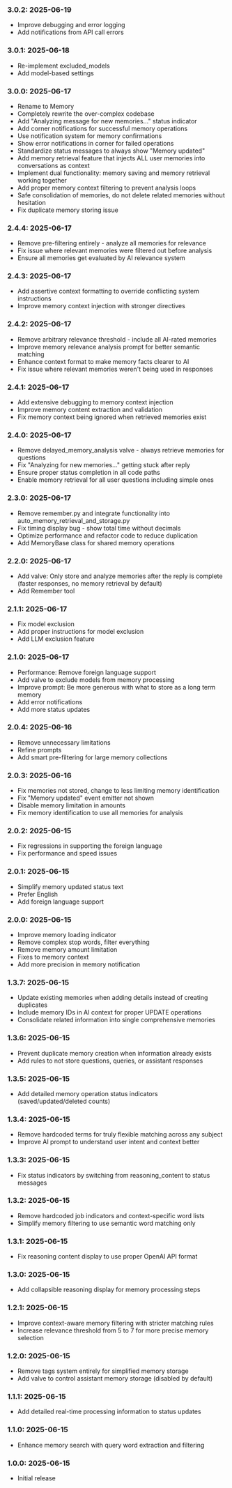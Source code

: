 ### 3.0.2: 2025-06-19

* Improve debugging and error logging
* Add notifications from API call errors

### 3.0.1: 2025-06-18

* Re-implement excluded_models
* Add model-based settings

### 3.0.0: 2025-06-17

* Rename to Memory
* Completely rewrite the over-complex codebase
* Add "Analyzing message for new memories..." status indicator
* Add corner notifications for successful memory operations
* Use notification system for memory confirmations
* Show error notifications in corner for failed operations
* Standardize status messages to always show "Memory updated"
* Add memory retrieval feature that injects ALL user memories into conversations as context
* Implement dual functionality: memory saving and memory retrieval working together
* Add proper memory context filtering to prevent analysis loops
* Safe consolidation of memories, do not delete related memories without hesitation
* Fix duplicate memory storing issue

### 2.4.4: 2025-06-17

* Remove pre-filtering entirely - analyze all memories for relevance
* Fix issue where relevant memories were filtered out before analysis
* Ensure all memories get evaluated by AI relevance system

### 2.4.3: 2025-06-17

* Add assertive context formatting to override conflicting system instructions
* Improve memory context injection with stronger directives

### 2.4.2: 2025-06-17

* Remove arbitrary relevance threshold - include all AI-rated memories
* Improve memory relevance analysis prompt for better semantic matching
* Enhance context format to make memory facts clearer to AI
* Fix issue where relevant memories weren't being used in responses

### 2.4.1: 2025-06-17

* Add extensive debugging to memory context injection
* Improve memory content extraction and validation
* Fix memory context being ignored when retrieved memories exist

### 2.4.0: 2025-06-17

* Remove delayed_memory_analysis valve - always retrieve memories for questions
* Fix "Analyzing for new memories..." getting stuck after reply
* Ensure proper status completion in all code paths
* Enable memory retrieval for all user questions including simple ones

### 2.3.0: 2025-06-17

* Remove remember.py and integrate functionality into auto_memory_retrieval_and_storage.py
* Fix timing display bug - show total time without decimals 
* Optimize performance and refactor code to reduce duplication
* Add MemoryBase class for shared memory operations

### 2.2.0: 2025-06-17

* Add valve: Only store and analyze memories after the reply is complete (faster responses, no memory retrieval by default)
* Add Remember tool

### 2.1.1: 2025-06-17

* Fix model exclusion
* Add proper instructions for model exclusion
* Add LLM exclusion feature

### 2.1.0: 2025-06-17

* Performance: Remove foreign language support
* Add valve to exclude models from memory processing
* Improve prompt: Be more generous with what to store as a long term memory
* Add error notifications
* Add more status updates

### 2.0.4: 2025-06-16

* Remove unnecessary limitations
* Refine prompts
* Add smart pre-filtering for large memory collections

### 2.0.3: 2025-06-16

* Fix memories not stored, change to less limiting memory identification
* Fix "Memory updated" event emitter not shown
* Disable memory limitation in amounts
* Fix memory identification to use all memories for analysis

### 2.0.2: 2025-06-15

* Fix regressions in supporting the foreign language
* Fix performance and speed issues

### 2.0.1: 2025-06-15

* Simplify memory updated status text
* Prefer English
* Add foreign language support

### 2.0.0: 2025-06-15

* Improve memory loading indicator
* Remove complex stop words, filter everything
* Remove memory amount limitation
* Fixes to memory context
* Add more precision in memory notification

### 1.3.7: 2025-06-15

* Update existing memories when adding details instead of creating duplicates
* Include memory IDs in AI context for proper UPDATE operations
* Consolidate related information into single comprehensive memories

### 1.3.6: 2025-06-15

* Prevent duplicate memory creation when information already exists
* Add rules to not store questions, queries, or assistant responses

### 1.3.5: 2025-06-15

* Add detailed memory operation status indicators (saved/updated/deleted counts)

### 1.3.4: 2025-06-15

* Remove hardcoded terms for truly flexible matching across any subject
* Improve AI prompt to understand user intent and context better

### 1.3.3: 2025-06-15

* Fix status indicators by switching from reasoning_content to status messages

### 1.3.2: 2025-06-15

* Remove hardcoded job indicators and context-specific word lists
* Simplify memory filtering to use semantic word matching only

### 1.3.1: 2025-06-15

* Fix reasoning content display to use proper OpenAI API format

### 1.3.0: 2025-06-15

* Add collapsible reasoning display for memory processing steps

### 1.2.1: 2025-06-15

* Improve context-aware memory filtering with stricter matching rules
* Increase relevance threshold from 5 to 7 for more precise memory selection

### 1.2.0: 2025-06-15

* Remove tags system entirely for simplified memory storage
* Add valve to control assistant memory storage (disabled by default)

### 1.1.1: 2025-06-15

* Add detailed real-time processing information to status updates

### 1.1.0: 2025-06-15

* Enhance memory search with query word extraction and filtering

### 1.0.0: 2025-06-15

* Initial release